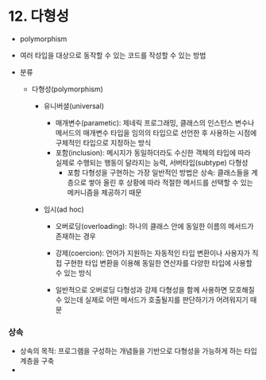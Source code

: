 # 12. 다형성

- polymorphism

- 여러 타입을 대상으로 동작할 수 있는 코드를 작성할 수 있는 방법

- 분류

  - 다형성(polymorphism)

    - 유니버셜(universal)

      - 매개변수(parametic): 제네릭 프로그래밍, 클래스의 인스턴스 변수나 메서드의 매개변수 타입을 임의의 타입으로 선언한 후 사용하는 시점에 구체적인 타입으로 지정하는 방식
      - 포함(inclusion): 메시지가 동일하더라도 수신한 객체의 타입에 따라 실제로 수행되는 행동이 달라지는 능력, 서버타입(subtype) 다형성
        - 포함 다형성을 구현하는 가장 일반적인 방법은 상속: 클래스들을 계층으로 쌓아 올린 후 상황에 따라 적절한 메서드를 선택할 수 있는 메커니즘을 제공하기 때문

    - 임시(ad hoc)

      - 오버로딩(overloading): 하나의 클래스 안에 동일한 이름의 메서드가 존재하는 경우
      - 강제(coercion): 언어가 지원하는 자동적인 타입 변환이나 사용자가 직접 구현한 타입 변환을 이용해 동일한 연산자를 다양한 타입에 사용할 수 있는 방식

      - 일반적으로 오버로딩 다형성과 강제 다형성을 함께 사용하면 모호해질 수 있는데 실제로 어떤 메서드가 호출될지를 판단하기가 어려워지기 때문



### 상속

- 상속의 목적: 프로그램을 구성하는 개념들을 기반으로 다형성을 가능하게 하는 타입 계층을 구축
- 